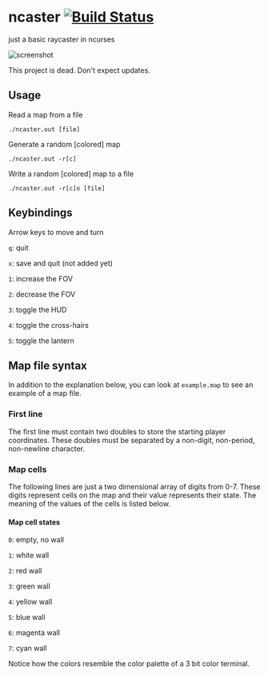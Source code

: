# ncaster [![Build Status](https://travis-ci.org/io12/raycaster.svg?branch=master)](https://travis-ci.org/io12/raycaster)

just a basic raycaster in ncurses

![screenshot](https://raw.githubusercontent.com/io12/raycaster/master/screenshot.png)

This project is dead. Don't expect updates.

## Usage

Read a map from a file

`./ncaster.out [file]`

Generate a random [colored] map

`./ncaster.out -r[c]`

Write a random [colored] map to a file

`./ncaster.out -r[c]o [file]`

## Keybindings

Arrow keys to move and turn

`q`: quit

`x`: save and quit (not added yet)

`1`: increase the FOV

`2`: decrease the FOV

`3`: toggle the HUD

`4`: toggle the cross-hairs

`5`: toggle the lantern

## Map file syntax

In addition to the explanation below, you can look at `example.map` to see an example of a map file.

### First line

The first line must contain two doubles to store the starting player coordinates.
These doubles must be separated by a non-digit, non-period, non-newline character.

### Map cells

The following lines are just a two dimensional array of digits from 0-7.
These digits represent cells on the map and their value represents their state.
The meaning of the values of the cells is listed below.

#### Map cell states

`0`: empty, no wall

`1`: white wall

`2`: red wall

`3`: green wall

`4`: yellow wall

`5`: blue wall

`6`: magenta wall

`7`: cyan wall

Notice how the colors resemble the color palette of a 3 bit color terminal.
